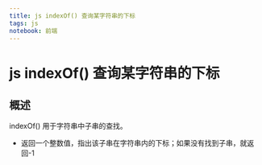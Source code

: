 ```yaml
---
title: js indexOf() 查询某字符串的下标
tags: js
notebook: 前端
---
```

# js indexOf() 查询某字符串的下标
## 概述
indexOf()
用于字符串中子串的查找。
- 返回一个整数值，指出该子串在字符串内的下标；如果没有找到子串，就返回-1

